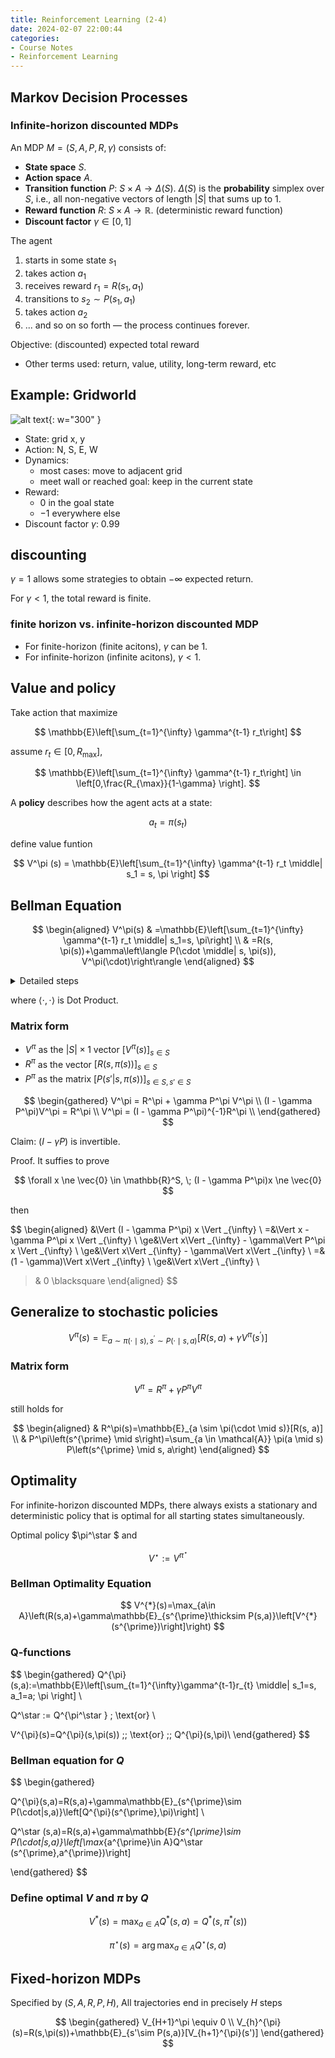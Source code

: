 ```yaml
---
title: Reinforcement Learning (2-4)
date: 2024-02-07 22:00:44
categories:
- Course Notes
- Reinforcement Learning
---
```


## Markov Decision Processes

### Infinite-horizon discounted MDPs

An MDP $M = (S, A, P, R, \gamma)$ consists of:

- **State space** $S$.
- **Action space** $A$.
- **Transition function** $P$: $S \times A \rightarrow \Delta(S)$. $\Delta(S)$ is the **probability** simplex over $S$, i.e., all non-negative vectors of length $\vert S\vert$ that sums up to $1$.
- **Reward function** $R$: $S \times A \rightarrow \mathbb{R}$. (deterministic reward function)
- **Discount factor** $\gamma \in [0,1]$

The agent

1. starts in some state $s_1$
2. takes action $a_1$
3. receives reward $r_1 = R(s_1, a_1)$
4. transitions to $s_2 \sim P(s_1, a_1)$
5. takes action $a_2$
6. ... and so on so forth — the process continues forever.

Objective: (discounted) expected total reward

- Other terms used: return, value, utility, long-term reward, etc

<!-- ## Additional/alternative notations -->

<!-- The probability of transitioning to a particular state: $P(s’|s, a)$ -->

## Example: Gridworld

![alt text](/img/post/reinforcement-learning-lecture-2.png){: w="300" }

- State: grid x, y
- Action: N, S, E, W
- Dynamics:
  - most cases: move to adjacent grid
  - meet wall or reached goal: keep in the current state
- Reward:
  - $0$ in the goal state
  - $-1$ everywhere else
- Discount factor $\gamma$: 0.99

## discounting

$\gamma = 1$ allows some strategies to obtain $-\infty$ expected return.

For $\gamma < 1$, the total reward is finite.

### finite horizon vs. infinite-horizon discounted MDP

- For finite-horizon (finite acitons), $\gamma$ can be $1$.
- For infinite-horizon (infinite acitons), $\gamma < 1$.

## Value and policy

Take action that maximize

$$
\mathbb{E}\left[\sum_{t=1}^{\infty} \gamma^{t-1} r_t\right]
$$

assume $r_t \in [0, R_{\max}]$,

$$
\mathbb{E}\left[\sum_{t=1}^{\infty} \gamma^{t-1} r_t\right]
\in \left[0,\frac{R_{\max}}{1-\gamma} \right].
$$

A **policy** describes how the agent acts at a state:

$$
a_t = \pi(s_t)
$$

define value funtion

$$
V^\pi (s) = \mathbb{E}\left[\sum_{t=1}^{\infty} \gamma^{t-1} r_t \middle| s_1 = s, \pi \right]
$$

## Bellman Equation

$$
\begin{aligned}
V^\pi(s) & =\mathbb{E}\left[\sum_{t=1}^{\infty} \gamma^{t-1} r_t \middle| s_1=s, \pi\right] \\
& =R(s, \pi(s))+\gamma\left\langle P(\cdot \middle| s, \pi(s)), V^\pi(\cdot)\right\rangle
\end{aligned}
$$

<details markdown="1">
<summary>Detailed steps</summary>

$$
\begin{aligned}
V^\pi(s) & =\mathbb{E}\left[\sum_{t=1}^{\infty} \gamma^{t-1} r_t \middle| s_1=s, \pi\right] \\
& =\mathbb{E}\left[r_1+\sum_{t=2}^{\infty} \gamma^{t-1} r_t \middle| s_1=s, \pi\right] \\
& =R(s, \pi(s))+\sum_{s^{\prime} \in \mathcal{S}} P\left(s^{\prime} \middle| s, \pi(s)\right) \mathbb{E}\left[\gamma \sum_{t=2}^{\infty} \gamma^{t-2} r_t \middle| s_1=s, s_2=s^{\prime}, \pi\right] \\
& =R(s, \pi(s))+\sum_{s^{\prime} \in \mathcal{S}} P\left(s^{\prime} \middle| s, \pi(s)\right) \mathbb{E}\left[\gamma \sum_{t=2}^{\infty} \gamma^{t-2} r_t \middle| s_2=s^{\prime}, \pi\right] \\
& =R(s, \pi(s))+\gamma \sum_{s^{\prime} \in \mathcal{S}} P\left(s^{\prime} \middle| s, \pi(s)\right) \mathbb{E}\left[\sum_{t=1}^{\infty} \gamma^{t-1} r_t \middle| s_1=s^{\prime}, \pi\right] \\
& =R(s, \pi(s))+\gamma \sum_{s^{\prime} \in \mathcal{S}} P\left(s^{\prime} \middle| s, \pi(s)\right) V^\pi\left(s^{\prime}\right) \\
& =R(s, \pi(s))+\gamma\left\langle P(\cdot \middle| s, \pi(s)), V^\pi(\cdot)\right\rangle
\end{aligned}
$$
</details>

where $\langle\cdot, \cdot\rangle$ is Dot Product.

### Matrix form

- $V^\pi$ as the $\vert S\vert  \times 1$ vector $[V^\pi(s)]_{s \in S}$
- $R^\pi$ as the vector $[R(s, \pi(s))]_{s \in S}$
- $P^\pi$ as the matrix $[P(s' \vert  s, \pi(s))]_{s \in S, s' \in S}$

$$
\begin{gathered}
V^\pi = R^\pi + \gamma P^\pi V^\pi \\
(I - \gamma P^\pi)V^\pi = R^\pi \\
V^\pi = (I - \gamma P^\pi)^{-1}R^\pi \\
\end{gathered}
$$

Claim: $(I - \gamma P)$ is invertible.

Proof. It suffies to prove

$$
\forall x \ne \vec{0} \in \mathbb{R}^S, \; (I - \gamma P^\pi)x \ne \vec{0}
$$

then

$$
\begin{aligned}
&\Vert (I - \gamma P^\pi) x \Vert _{\infty} \\
=&\Vert x - \gamma P^\pi  x \Vert _{\infty} \\
\ge&\Vert x\Vert _{\infty} - \gamma\Vert P^\pi  x \Vert _{\infty} \\
\ge&\Vert x\Vert _{\infty} - \gamma\Vert x\Vert _{\infty} \\
=&(1 - \gamma)\Vert x\Vert _{\infty} \\
\ge&\Vert x\Vert _{\infty} \\
>& 0 \blacksquare
\end{aligned}
$$

## Generalize to stochastic policies

$$
V^\pi(s) =
\mathbb{E}_{a \sim \pi(\cdot \mid s), s^{\prime} \sim P(\cdot \mid s, a)}\left[R(s, a)+\gamma V^\pi\left(s^{\prime}\right)\right]
$$

### Matrix form

$$
V^\pi = R^\pi + \gamma P^\pi V^\pi
$$

still holds for

$$
\begin{aligned}
& R^\pi(s)=\mathbb{E}_{a \sim \pi(\cdot \mid s)}[R(s, a)] \\
& P^\pi\left(s^{\prime} \mid s\right)=\sum_{a \in \mathcal{A}} \pi(a \mid s) P\left(s^{\prime} \mid s, a\right)
\end{aligned}
$$

## Optimality

For infinite-horizon discounted MDPs, there always exists a stationary and deterministic policy that is optimal for all starting states simultaneously.

Optimal policy $\pi^\star $ and

$$
V^\star  := V^{\pi^\star }
$$

### Bellman Optimality Equation

$$
V^{*}(s)=\max_{a\in A}\left(R(s,a)+\gamma\mathbb{E}_{s^{\prime}\thicksim P(s,a)}\left[V^{*}(s^{\prime})\right]\right)
$$

### Q-functions

$$
\begin{gathered}
Q^{\pi}(s,a):=\mathbb{E}\left[\sum_{t=1}^{\infty}\gamma^{t-1}r_{t} \middle| s_1=s, a_1=a; \pi \right] \\

Q^\star  := Q^{\pi^\star } \; \text{or} \\

V^{\pi}(s)=Q^{\pi}(s,\pi(s))  \;\; \text{or} \;\; Q^{\pi}(s,\pi)\\
\end{gathered}
$$

### Bellman equation for $Q$

$$
\begin{gathered}
  
Q^{\pi}(s,a)=R(s,a)+\gamma\mathbb{E}_{s^{\prime}\sim P(\cdot|s,a)}\left[Q^{\pi}(s^{\prime},\pi)\right] \\

Q^\star (s,a)=R(s,a)+\gamma\mathbb{E}_{s^{\prime}\sim P(\cdot|s,a)}\left[\max_{a^{\prime}\in A}Q^\star (s^{\prime},a^{\prime})\right]

\end{gathered}
$$

### Define optimal $V$ and $\pi$ by $Q$

$$
V^{*}(s)=\max_{a\in A}Q^{*}(s,a)=Q^{*}(s,\pi^{*}(s))
$$

$$
\pi^\star (s) = \arg \max_{a \in A} Q^\star (s, a)
$$

## Fixed-horizon MDPs

Specified by $(S, A, R, P, H)$, All trajectories end in precisely $H$ steps

$$
\begin{gathered}
V_{H+1}^\pi \equiv 0 \\
V_{h}^{\pi}(s)=R(s,\pi(s))+\mathbb{E}_{s'\sim P(s,a)}[V_{h+1}^{\pi}(s')]
\end{gathered}
$$
